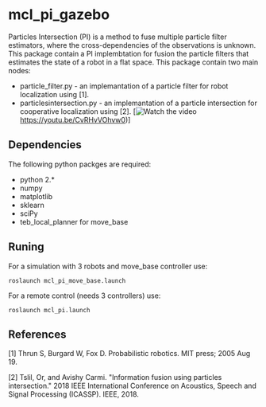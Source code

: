 # mcl_pi_gazebo
Particles Intersection (PI) is a method to fuse multiple particle filter estimators, where the cross-dependencies of the observations is unknown.
This package contain a PI implembtation for fusion the particle filters that estimates the state of a robot in a flat space.
This package contain two main nodes:
* particle_filter.py - an implemantation of a particle filter for robot localization using [1].
* particlesintersection.py - an implemantation of a particle intersection for cooperative localization using [2].
[![Watch the video](https://img.youtube.com/vi/CvRHvVOhvw0/default.jpg)https://youtu.be/CvRHvVOhvw0)]
## Dependencies
The following python packges are required:
* python 2.*
* numpy
* matplotlib
* sklearn
* sciPy
* teb_local_planner for move_base

## Runing
For a simulation with 3 robots and move_base controller use:


```
roslaunch mcl_pi_move_base.launch
```


For a remote control (needs 3 controllers) use:


```
roslaunch mcl_pi.launch
```

## References
[1] Thrun S, Burgard W, Fox D. Probabilistic robotics. MIT press; 2005 Aug 19.

[2] Tslil, Or, and Avishy Carmi. "Information fusion using particles intersection." 2018 IEEE International Conference on Acoustics, Speech and Signal Processing (ICASSP). IEEE, 2018.
 

